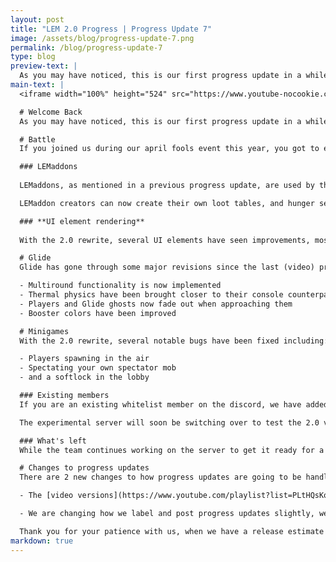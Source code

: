 ```yaml
---
layout: post
title: "LEM 2.0 Progress | Progress Update 7"
image: /assets/blog/progress-update-7.png
permalink: /blog/progress-update-7
type: blog
preview-text: | 
  As you may have noticed, this is our first progress update in a while. There has been substantial progress on the 2.0 version of the server, and we are now begining to test it. The code is still in an alpha state, and we do not have a set timeframe for public release.
main-text: | 
  <iframe width="100%" height="524" src="https://www.youtube-nocookie.com/embed/vBYNhxZVC-c?si=GkDymhFgsbPy6cRS" title="YouTube video player" frameborder="0" allow="accelerometer; autoplay; clipboard-write; encrypted-media; gyroscope; picture-in-picture; web-share" referrerpolicy="strict-origin-when-cross-origin" allowfullscreen></iframe>

  # Welcome Back
  As you may have noticed, this is our first progress update in a while. There has been substantial progress on the 2.0 version of the server, and we are now begining to test it. The code is still in an alpha state, and we do **not have a set timeframe for public release.**

  # Battle
  If you joined us during our april fools event this year, you got to experience an early copy of the 2.0 rewrite, as part of the rewrite a lot of things have been changed, bringing massive improvements to server performace, and introducing new capabilities.

  ### LEMaddons
  
  LEMaddons, as mentioned in a previous progress update, are used by the server to load maps, the format for LEMaddons has been expanded to include loot-tables, and hunger settings.

  LEMaddon creators can now create their own loot tables, and hunger settings, in additon to maps.

  ### **UI element rendering**
  
  With the 2.0 rewrite, several UI elements have seen improvements, most notably the armor bar is now greatly improved for vanilla players.

  # Glide
  Glide has gone through some major revisions since the last (video) progress update.

  - Multiround functionality is now implemented
  - Thermal physics have been brought closer to their console counterparts
  - Players and Glide ghosts now fade out when approaching them
  - Booster colors have been improved

  # Minigames
  With the 2.0 rewrite, several notable bugs have been fixed including:

  - Players spawning in the air
  - Spectating your own spectator mob
  - and a softlock in the lobby

  ### Existing members
  If you are an existing whitelist member on the discord, we have added a new 'player-invites' section where you can request for your friends or alt accounts to be added to the server whitelist using the /invite command.

  The experimental server will soon be switching over to test the 2.0 version of the server, please continue to report bugs or other issues encoutereed to the bugs and issues channel, making sure to add the 'Experiemental Server' tag when posting.

  ### What's left
  While the team continues working on the server to get it ready for a full public launch, you can join the server during our weekend [livestreams](https://www.youtube.com/@LegacyMinigames/streams), which are usually scheduled for sundays.

  # Changes to progress updates
  There are 2 new changes to how progress updates are going to be handled:

  - The [video versions](https://www.youtube.com/playlist?list=PLtHQsKobsxzbW6f5uStXNY2PIz03cRtDo) of the progress updates are now being synced up with the blogpost versions, the blog versions will contain the same information as the video version, sometimes going into more detail in some sections or bonus sections (like this one)

  - We are changing how we label and post progress updates slightly, we are no longer tying it to months and instead numbering them sequentially. This one is number 7, to match the video version of this progress update.

  Thank you for your patience with us, when we have a release estimate ready, we will let you know.
markdown: true
---
```

